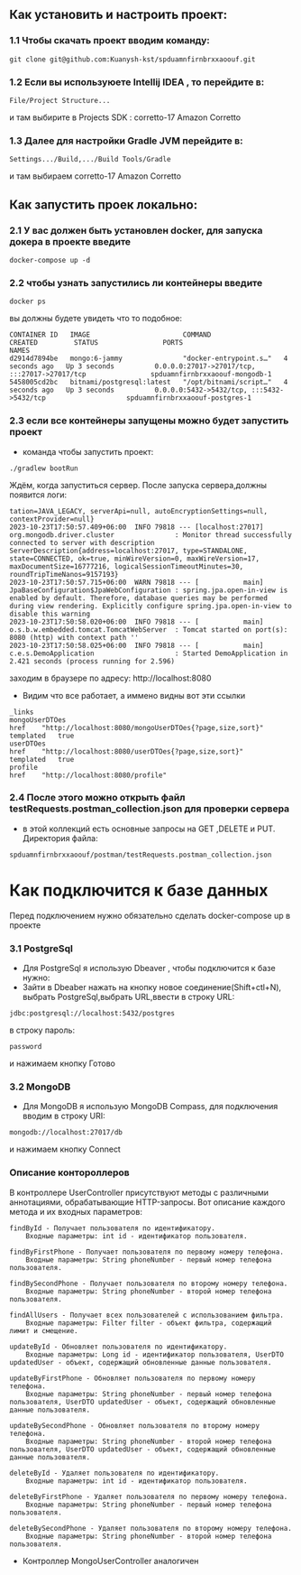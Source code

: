 
## Как установить и настроить проект:
### 1.1 Чтобы скачать проект вводим команду:
```shell
git clone git@github.com:Kuanysh-kst/spduamnfirnbrxxaoouf.git
```

### 1.2 Если вы используюете Intellij IDEA , то перейдите в: 
```
File/Project Structure...
``` 
и там выбирите в Projects SDK : corretto-17 Amazon Corretto
### 1.3 Далее для настройки Gradle JVM перейдите в:
```
Settings.../Build,.../Build Tools/Gradle
```
и там выбираем corretto-17 Amazon Corretto

## Как запустить проек локально:
### 2.1 У вас должен быть установлен docker, для запуска докера в проекте введите 
```
docker-compose up -d
```
### 2.2 чтобы узнать запустились ли контейнеры введите 
``` 
docker ps
```
вы должны будете увидеть что то подобное:
```
CONTAINER ID   IMAGE                       COMMAND                  CREATED         STATUS                PORTS                                                        NAMES
d2914d7894be   mongo:6-jammy               "docker-entrypoint.s…"   4 seconds ago   Up 3 seconds          0.0.0.0:27017->27017/tcp, :::27017->27017/tcp                spduamnfirnbrxxaoouf-mongodb-1
5458005cd2bc   bitnami/postgresql:latest   "/opt/bitnami/script…"   4 seconds ago   Up 3 seconds          0.0.0.0:5432->5432/tcp, :::5432->5432/tcp                    spduamnfirnbrxxaoouf-postgres-1
```
### 2.3 если все контейнеры запущены можно будет запустить проект
* команда чтобы запустить проект: 
```
./gradlew bootRun
```
Ждём, когда запуститься сервер. После запуска сервера,должны появится логи:
```
tation=JAVA_LEGACY, serverApi=null, autoEncryptionSettings=null, contextProvider=null}
2023-10-23T17:50:57.409+06:00  INFO 79818 --- [localhost:27017] org.mongodb.driver.cluster               : Monitor thread successfully connected to server with description ServerDescription{address=localhost:27017, type=STANDALONE, state=CONNECTED, ok=true, minWireVersion=0, maxWireVersion=17, maxDocumentSize=16777216, logicalSessionTimeoutMinutes=30, roundTripTimeNanos=9157193}
2023-10-23T17:50:57.715+06:00  WARN 79818 --- [           main] JpaBaseConfiguration$JpaWebConfiguration : spring.jpa.open-in-view is enabled by default. Therefore, database queries may be performed during view rendering. Explicitly configure spring.jpa.open-in-view to disable this warning
2023-10-23T17:50:58.020+06:00  INFO 79818 --- [           main] o.s.b.w.embedded.tomcat.TomcatWebServer  : Tomcat started on port(s): 8080 (http) with context path ''
2023-10-23T17:50:58.025+06:00  INFO 79818 --- [           main] c.e.s.DemoApplication                    : Started DemoApplication in 2.421 seconds (process running for 2.596)
```
заходим в браузере по адресу: http://localhost:8080
* Видим что все работает, а иммено видны вот эти ссылки
```
_links	
mongoUserDTOes	
href	"http://localhost:8080/mongoUserDTOes{?page,size,sort}"
templated	true
userDTOes	
href	"http://localhost:8080/userDTOes{?page,size,sort}"
templated	true
profile	
href	"http://localhost:8080/profile"
```

### 2.4 После этого можно открыть файл testRequests.postman_collection.json для проверки сервера
* в этой коллекций есть основные запросы на GET ,DELETE и PUT. Директория файла:
```
spduamnfirnbrxxaoouf/postman/testRequests.postman_collection.json
```
# Как подключится к базе данных
Перед подключением нужно обязательно сделать docker-compose up в проекте
### 3.1 PostgreSql
* Для PostgreSql я использую Dbeaver , чтобы подключится к базе нужно:
* Зайти в Dbeaber нажать на кнопку новое соединение(Shift+ctl+N), выбрать PostgreSql,выбрать URL,ввести в строку URL:
```
jdbc:postgresql://localhost:5432/postgres
```
в строку пароль:
```
password
```
и нажимаем кнопку Готово
### 3.2 MongoDB
* Для MongoDB я использую MongoDB Compass, для подключения вводим в строку URI:
```
mongodb://localhost:27017/db
```
и нажимаем кнопку Connect

### Описание контороллеров
В контроллере UserController присутствуют методы с различными аннотациями, обрабатывающие HTTP-запросы. Вот описание каждого метода и их входных параметров:

    findById - Получает пользователя по идентификатору.
        Входные параметры: int id - идентификатор пользователя.

    findByFirstPhone - Получает пользователя по первому номеру телефона.
        Входные параметры: String phoneNumber - первый номер телефона пользователя.

    findBySecondPhone - Получает пользователя по второму номеру телефона.
        Входные параметры: String phoneNumber - второй номер телефона пользователя.

    findAllUsers - Получает всех пользователей с использованием фильтра.
        Входные параметры: Filter filter - объект фильтра, содержащий лимит и смещение.

    updateById - Обновляет пользователя по идентификатору.
        Входные параметры: Long id - идентификатор пользователя, UserDTO updatedUser - объект, содержащий обновленные данные пользователя.

    updateByFirstPhone - Обновляет пользователя по первому номеру телефона.
        Входные параметры: String phoneNumber - первый номер телефона пользователя, UserDTO updatedUser - объект, содержащий обновленные данные пользователя.

    updateBySecondPhone - Обновляет пользователя по второму номеру телефона.
        Входные параметры: String phoneNumber - второй номер телефона пользователя, UserDTO updatedUser - объект, содержащий обновленные данные пользователя.

    deleteById - Удаляет пользователя по идентификатору.
        Входные параметры: int id - идентификатор пользователя.

    deleteByFirstPhone - Удаляет пользователя по первому номеру телефона.
        Входные параметры: String phoneNumber - первый номер телефона пользователя.

    deleteBySecondPhone - Удаляет пользователя по второму номеру телефона.
        Входные параметры: String phoneNumber - второй номер телефона пользователя.

* Контроллер MongoUserController аналогичен


